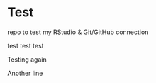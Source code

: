 # Test
repo to test my RStudio &amp; Git/GitHub connection

test test test

Testing again

Another line
